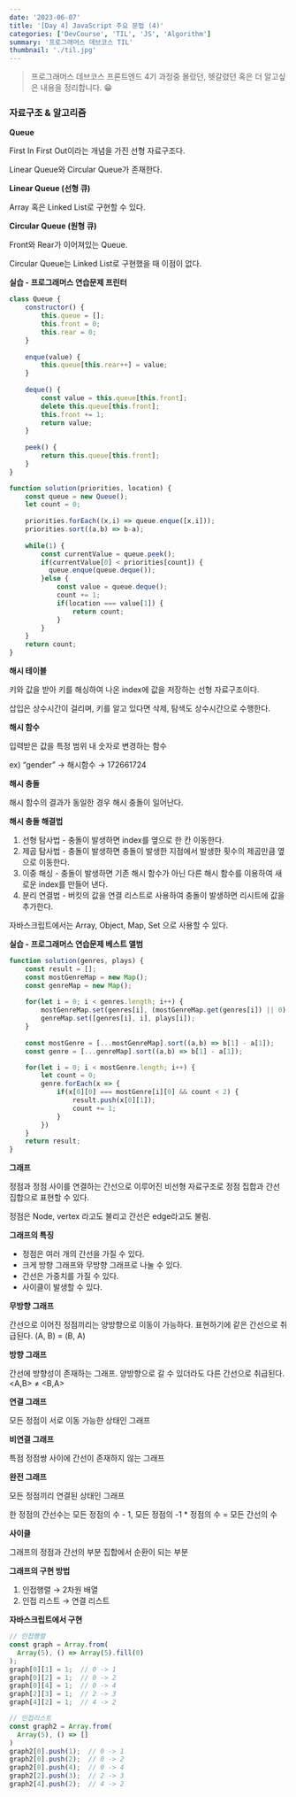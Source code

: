 ```yaml
---
date: '2023-06-07'
title: '[Day 4] JavaScript 주요 문법 (4)'
categories: ['DevCourse', 'TIL', 'JS', 'Algorithm']
summary: '프로그래머스 데브코스 TIL'
thumbnail: './til.jpg'
---
```


> 프로그래머스 데브코스 프론트엔드 4기 과정중 몰랐던, 헷갈렸던 혹은 더 알고싶은 내용을 정리합니다. 😁
### 자료구조 & 알고리즘

**Queue**

First In First Out이라는 개념을 가진 선형 자료구조다.

Linear Queue와 Circular Queue가 존재한다.

**Linear Queue (선형 큐)**

Array 혹은 Linked List로 구현할 수 있다.

**Circular Queue (원형 큐)**

Front와 Rear가 이어져있는 Queue.

Circular Queue는 Linked List로 구현했을 때 이점이 없다.

**실습 - 프로그래머스 연습문제 프린터**

```js
class Queue {
    constructor() {
        this.queue = [];
        this.front = 0;
        this.rear = 0;
    }
    
    enque(value) {
        this.queue[this.rear++] = value;
    }
    
    deque() {
        const value = this.queue[this.front];
        delete this.queue[this.front];
        this.front += 1;
        return value;
    }
    
    peek() {
        return this.queue[this.front];
    }
}

function solution(priorities, location) {
    const queue = new Queue();
    let count = 0;
    
    priorities.forEach((x,i) => queue.enque([x,i]));
    priorities.sort((a,b) => b-a);
    
    while(1) {
        const currentValue = queue.peek();
        if(currentValue[0] < priorities[count]) {
          queue.enque(queue.deque());
        }else {
            const value = queue.deque();
            count += 1;
            if(location === value[1]) {
                return count;
            }
        }
    }
    return count;
}
```

**해시 테이블**

키와 값을 받아 키를 해싱하여 나온 index에 값을 저장하는 선형 자료구조이다.

삽입은 상수시간이 걸리며, 키를 알고 있다면 삭제, 탐색도 상수시간으로 수행한다.

**해시 함수**

입력받은 값을 특정 범위 내 숫자로 변경하는 함수

ex) “gender” → 해시함수 → 172661724

**해시 충돌**

해시 함수의 결과가 동일한 경우 해시 충돌이 일어난다.

**해시 충돌 해결법**

1. 선형 탐사법 - 충돌이 발생하면 index를 옆으로 한 칸 이동한다.
2. 제곱 탐사법 - 충돌이 발생하면 충돌이 발생한 지점에서 발생한 횟수의 제곱만큼 옆으로 이동한다. 
3. 이중 해싱 - 충돌이 발생하면 기존 해시 함수가 아닌 다른 해시 함수를 이용하여 새로운 index를 만들어 낸다.
4. 분리 연결법 - 버킷의 값을 연결 리스트로 사용하여 충돌이 발생하면 리시트에 값을 추가한다.

자바스크립트에서는 Array, Object, Map, Set 으로 사용할 수 있다.

**실습 - 프로그래머스 연습문제 베스트 앨범**

```js
function solution(genres, plays) {
    const result = [];
    const mostGenreMap = new Map();
    const genreMap = new Map();
    
    for(let i = 0; i < genres.length; i++) {
        mostGenreMap.set(genres[i], (mostGenreMap.get(genres[i]) || 0) + plays[i]);
        genreMap.set([genres[i], i], plays[i]);
    }
    
    const mostGenre = [...mostGenreMap].sort((a,b) => b[1] - a[1]);
    const genre = [...genreMap].sort((a,b) => b[1] - a[1]);

    for(let i = 0; i < mostGenre.length; i++) {
        let count = 0;
        genre.forEach(x => {
            if(x[0][0] === mostGenre[i][0] && count < 2) {
                result.push(x[0][1]);
                count += 1;
            }
        })
    }
    return result;
}
```

**그래프**

정점과 정점 사이를 연결하는 간선으로 이루어진 비선형 자료구조로 정점 집합과 간선 집합으로 표현할 수 있다.

정점은 Node, vertex 라고도 불리고 간선은 edge라고도 불림.

**그래프의 특징**

- 정점은 여러 개의 간선을 가질 수 있다.
- 크게 방향 그래프와 무방향 그래프로 나눌 수 있다.
- 간선은 가중치를 가질 수 있다.
- 사이클이 발생할 수 있다.

**무방향 그래프**

간선으로 이어진 정점끼리는 양방향으로 이동이 가능하다. 표현하기에 같은 간선으로 취급된다. (A, B) = (B, A)

**방향 그래프**

간선에 방향성이 존재하는 그래프. 양방향으로 갈 수 있더라도 다른 간선으로 취급된다.<A,B> ≠ <B,A>

**연결 그래프**

모든 정점이 서로 이동 가능한 상태인 그래프

**비연결 그래프**

특점 정점쌍 사이에 간선이 존재하지 않는 그래프

**완전 그래프**

모든 정점끼리 연결된 상태인 그래프

한 정점의 간선수는 모든 정점의 수 - 1, 모든 정점의 -1 * 정점의 수 = 모든 간선의 수

**사이클**

그래프의 정점과 간선의 부분 집합에서 순환이 되는 부분

**그래프의 구현 방법**

1. 인접행렬 → 2차원 배열
2. 인접 리스트 → 연결 리스트

**자바스크립트에서 구현**

```js
// 인접행렬
const graph = Array.from(
  Array(5), () => Array(5).fill(0)
);
graph[0][1] = 1;  // 0 -> 1
graph[0][2] = 1;  // 0 -> 2
graph[0][4] = 1;  // 0 -> 4
graph[2][3] = 1;  // 2 -> 3
graph[4][2] = 1;  // 4 -> 2

// 인접리스트
const graph2 = Array.from(
  Array(5), () => []
)
graph2[0].push(1);  // 0 -> 1
graph2[0].push(2);  // 0 -> 2
graph2[0].push(4);  // 0 -> 4
graph2[2].push(3);  // 2 -> 3
graph2[4].push(2);  // 4 -> 2
```